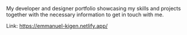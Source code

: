 My developer and designer portfolio showcasing my skills and projects together with the necessary information to get in touch with me.

Link: https://emmanuel-kigen.netlify.app/
